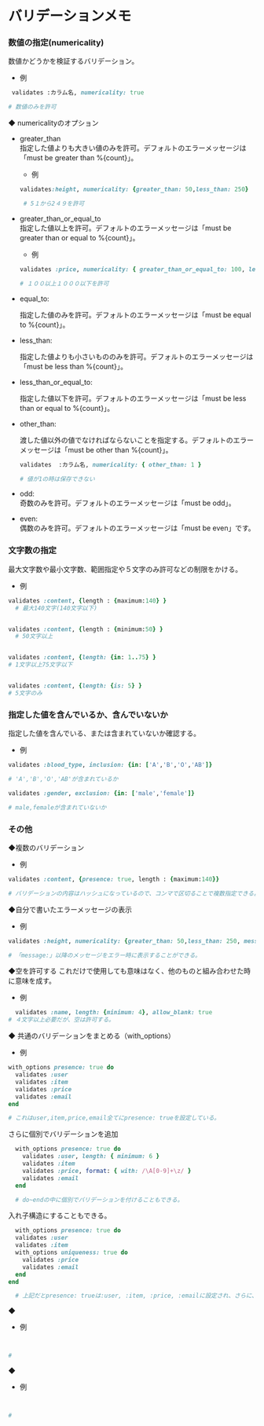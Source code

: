# **バリデーションメモ**


###  数値の指定(numericality)

  数値かどうかを検証するバリデーション。

  * 例  
  ```ruby
   validates :カラム名, numericality: true  

  # 数値のみを許可
  ```


◆ numericalityのオプション

  * greater_than  
     指定した値よりも大きい値のみを許可。デフォルトのエラーメッセージは「must be greater than %{count}」。  

    * 例  
    ```ruby
    validates:height, numericality: {greater_than: 50,less_than: 250}

     # 5１から2４９を許可
     ```

  * greater_than_or_equal_to  
    指定した値以上を許可。デフォルトのエラーメッセージは「must be greater than or equal to %{count}」。
     
    * 例  

    ```ruby
    validates :price, numericality: { greater_than_or_equal_to: 100, less_than_or_equal_to: 1_000 }

    # １００以上１０００以下を許可
     ```

  * equal_to:  

    指定した値のみを許可。デフォルトのエラーメッセージは「must be equal to %{count}」。

  * less_than:  
  
    指定した値よりも小さいもののみを許可。デフォルトのエラーメッセージは「must be less than %{count}」。

  * less_than_or_equal_to:  

    指定した値以下を許可。デフォルトのエラーメッセージは「must be
    less than or equal to %{count}」。

  * other_than:  

    渡した値以外の値でなければならないことを指定する。デフォルトのエラーメッセージは「must be other than %{count}」。
    
    ```ruby
    validates  :カラム名, numericality: { other_than: 1 }  

    # 値が1の時は保存できない
    ```


  * odd:  
    奇数のみを許可。デフォルトのエラーメッセージは「must be odd」。  

  *  even:  
    偶数のみを許可。デフォルトのエラーメッセージは「must be even」です。



###  文字数の指定

  最大文字数や最小文字数、範囲指定や５文字のみ許可などの制限をかける。

  * 例  
  ```ruby
  validates :content, {length : {maximum:140} }
    # 最大140文字(140文字以下)


  validates :content, {length : {minimum:50} }
    # 50文字以上

  
  validates :content, {length: {in: 1..75} }
  # 1文字以上75文字以下

  
  validates :content, {length: {is: 5} }
  # 5文字のみ
  ```


###  指定した値を含んでいるか、含んでいないか  

  指定した値を含んでいる、または含まれていないか確認する。

  * 例  
  ```ruby
  validates :blood_type, inclusion: {in: ['A','B','O','AB']}

  # 'A','B','O','AB'が含まれているか

  validates :gender, exclusion: {in: ['male','female']}

  # male,femaleが含まれていないか

  ```

### その他    

◆複数のバリデーション

  * 例  
  ```ruby
  validates :content, {presence: true, length : {maximum:140}}

  # バリデーションの内容はハッシュになっているので、コンマで区切ることで複数指定できる。
  ```

◆自分で書いたエラーメッセージの表示
  * 例  
  ```ruby
  validates :height, numericality: {greater_than: 50,less_than: 250, message: " : Please input 50~250"}

  # 「message:」以降のメッセージをエラー時に表示することができる。
  ```
◆空を許可する
   これだけで使用しても意味はなく、他のものと組み合わせた時に意味を成す。
  
  * 例  
  ```ruby
    validates :name, length: {minimum: 4}, allow_blank: true
  # ４文字以上必要だが、空は許可する。
  ```
◆ 共通のバリデーションをまとめる（with_options）
  
  * 例  
  ```ruby
  with_options presence: true do
    validates :user
    validates :item
    validates :price
    validates :email
  end

  # これはuser,item,price,email全てにpresence: trueを設定している。
  ```
さらに個別でバリデーションを追加

```ruby
  with_options presence: true do
    validates :user, length: { minimum: 6 }
    validates :item
    validates :price, format: { with: /\A[0-9]+\z/ }
    validates :email
  end

  # do~endの中に個別でバリデーションを付けることもできる。
  ```

入れ子構造にすることもできる。
```ruby
  with_options presence: true do
  validates :user
  validates :item
  with_options uniqueness: true do
    validates :price
    validates :email
  end
end

  # 上記だとpresence: trueは:user, :item, :price, :emailに設定され、さらに、uniqueness: trueは:price, :emailに設定されている。
  ```


  ◆ 
  
  * 例  
  ```ruby
  

  # 
  ```

  ◆ 
  
  * 例  
  ```ruby
  

  # 
  ```